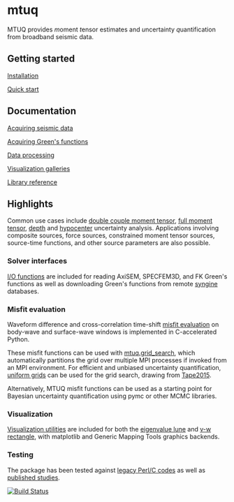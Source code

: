 # mtuq

MTUQ provides *m*oment *t*ensor estimates and *u*ncertainty *q*uantification from broadband seismic data.  


## Getting started

[Installation](https://uafgeotools.github.io/mtuq/install/index.html)

[Quick start](https://uafgeotools.github.io/mtuq/quick_start.html)



## Documentation

[Acquiring seismic data](https://uafgeotools.github.io/mtuq/user_guide/02.html)

[Acquiring Green's functions](https://uafgeotools.github.io/mtuq/user_guide/03.html)

[Data processing](https://uafgeotools.github.io/mtuq/user_guide/04.html)

[Visualization galleries](https://uafgeotools.github.io/mtuq/user_guide/05.html)

[Library reference](https://uafgeotools.github.io/mtuq/library/index.html)


## Highlights

Common use cases include [double couple moment tensor](https://github.com/uafgeotools/mtuq/blob/master/examples/SerialGridSearch.DoubleCouple.py), [full moment tensor](https://github.com/uafgeotools/mtuq/blob/master/examples/GridSearch.FullMomentTensor.py), [depth](https://github.com/rmodrak/mtuq/blob/master/examples/GridSearch.DoubleCouple%2BMagnitude%2BDepth.py) and [hypocenter](https://github.com/rmodrak/mtuq/blob/master/examples/GridSearch.DoubleCouple%2BMagnitude%2BHypocenter.py) uncertainty analysis.  Applications involving composite sources, force sources, constrained moment tensor sources, source-time functions, and other source parameters are also possible.


### Solver interfaces

[I/O functions](https://uafgeotools.github.io/mtuq/library/index.html#data-i-o)
are included for reading AxiSEM, SPECFEM3D, and FK Green's functions as well as
downloading Green's functions from remote [syngine](http://ds.iris.edu/ds/products/syngine/) databases.



### Misfit evaluation

Waveform difference and cross-correlation time-shift [misfit evaluation](https://uafgeotools.github.io/mtuq/library/index.html#data-processing-and-inversion)
on body-wave and surface-wave windows is implemented in C-accelerated Python.

These misfit functions can be used with [mtuq.grid_search](https://uafgeotools.github.io/mtuq/library/generated/mtuq.grid_search.grid_search.html), which automatically partitions the grid over multiple MPI processes if invoked from an MPI environment.  For efficient and unbiased uncertainty quantification, [uniform grids](https://uafgeotools.github.io/mtuq/library/index.html#moment-tensor-and-force-grids) can be used for the grid search, drawing from [Tape2015](https://academic.oup.com/gji/article/202/3/2074/613765).

Alternatively, MTUQ misfit functions can be used as a starting point for Bayesian uncertainty quantification using pymc or other MCMC libraries.


### Visualization

[Visualization utilities](https://uafgeotools.github.io/mtuq/user_guide/gallery_mt.html) are included for both the [eigenvalue lune](https://onlinelibrary.wiley.com/doi/10.1111/j.1365-246X.2012.05491.x) and [v-w rectangle](https://academic.oup.com/gji/article/202/3/2074/613765), with matplotlib and Generic Mapping Tools graphics backends.


### Testing

The package has been tested against [legacy Perl/C codes](https://github.com/uafgeotools/mtuq/blob/master/tests/benchmark_cap_vs_mtuq.py) as well as [published studies](https://github.com/rmodrak/mtbench).



[![Build Status](https://travis-ci.org/uafgeotools/mtuq.svg?branch=master)](https://travis-ci.org/uafgeotools/mtuq)

[Instaseis]: http://instaseis.net/

[obspy]: https://github.com/obspy/obspy/wiki

[ZhaoHelmberger1994]: https://pubs.geoscienceworld.org/ssa/bssa/article-abstract/84/1/91/102552/Source-estimation-from-broadband-regional?redirectedFrom=fulltext

[ZhuHelmberger1996]: https://pubs.geoscienceworld.org/ssa/bssa/article-abstract/86/5/1634/120218/Advancement-in-source-estimation-techniques-using?redirectedFrom=fulltext

